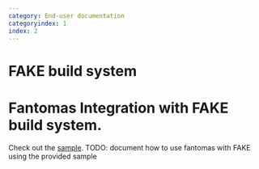 ```yaml
---
category: End-user documentation
categoryindex: 1
index: 2
---
```

# FAKE build system
# Fantomas Integration with FAKE build system.
Check out the [sample](https://github.com/fsprojects/fantomas/blob/master/fake-sample/README.md).
TODO: document how to use fantomas with FAKE using the provided sample